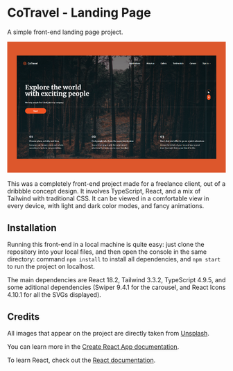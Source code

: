 # CoTravel - Landing Page
A simple front-end landing page project.

![enter image description here](https://raw.githubusercontent.com/bautt-s/portfolio-v1/main/src/assets/cotravel.png)

This was a completely front-end project made for a freelance client, out of a dribbble concept design. It involves TypeScript, React, and a mix of Tailwind with traditional CSS. It can be viewed in a comfortable view in every device, with light and dark color modes, and fancy animations. 

## Installation

Running this front-end in a local machine is quite easy: just clone the repository into your local files, and then open the console in the same directory: command ``npm install`` to install all dependencies, and ``npm start`` to run the project on localhost.

The main dependencies are React 18.2, Tailwind 3.3.2, TypeScript 4.9.5, and some aditional dependencies (Swiper 9.4.1 for the carousel, and React Icons 4.10.1 for all the SVGs displayed).

## Credits
All images that appear on the project are directly taken from [Unsplash](https://unsplash.com/).

You can learn more in the [Create React App documentation](https://facebook.github.io/create-react-app/docs/getting-started).

To learn React, check out the [React documentation](https://reactjs.org/).
